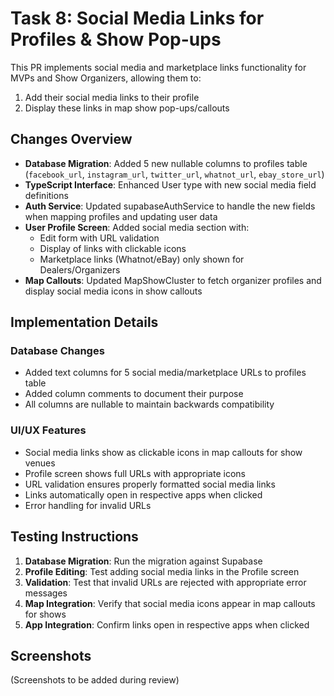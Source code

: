 # Task 8: Social Media Links for Profiles & Show Pop-ups

This PR implements social media and marketplace links functionality for MVPs and Show Organizers, allowing them to:
1. Add their social media links to their profile
2. Display these links in map show pop-ups/callouts

## Changes Overview

- **Database Migration**: Added 5 new nullable columns to profiles table (`facebook_url`, `instagram_url`, `twitter_url`, `whatnot_url`, `ebay_store_url`)
- **TypeScript Interface**: Enhanced User type with new social media field definitions
- **Auth Service**: Updated supabaseAuthService to handle the new fields when mapping profiles and updating user data
- **User Profile Screen**: Added social media section with:
  - Edit form with URL validation
  - Display of links with clickable icons
  - Marketplace links (Whatnot/eBay) only shown for Dealers/Organizers
- **Map Callouts**: Updated MapShowCluster to fetch organizer profiles and display social media icons in show callouts

## Implementation Details

### Database Changes
- Added text columns for 5 social media/marketplace URLs to profiles table
- Added column comments to document their purpose
- All columns are nullable to maintain backwards compatibility

### UI/UX Features
- Social media links show as clickable icons in map callouts for show venues
- Profile screen shows full URLs with appropriate icons
- URL validation ensures properly formatted social media links
- Links automatically open in respective apps when clicked
- Error handling for invalid URLs

## Testing Instructions

1. **Database Migration**: Run the migration against Supabase
2. **Profile Editing**: Test adding social media links in the Profile screen
3. **Validation**: Test that invalid URLs are rejected with appropriate error messages
4. **Map Integration**: Verify that social media icons appear in map callouts for shows
5. **App Integration**: Confirm links open in respective apps when clicked

## Screenshots

(Screenshots to be added during review)
